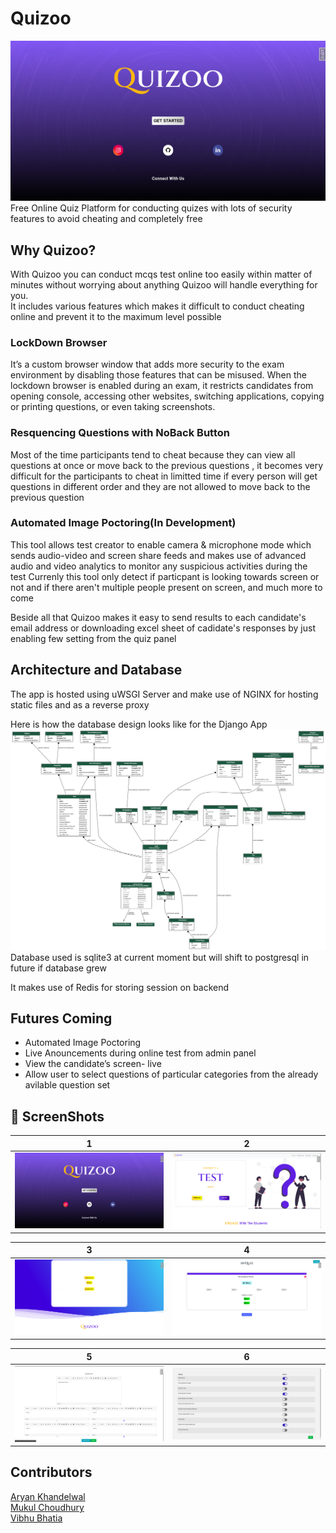 # Quizoo
 

<img src="ReadmeAssets/7.png">
</img>     
Free Online Quiz Platform for conducting quizes with lots of security features to avoid cheating and completely free    
    


## Why Quizoo?
With Quizoo you can conduct mcqs test online too easily within matter of minutes without worrying about anything Quizoo will handle everything for you.     
It includes various features which makes it difficult to conduct cheating online and prevent it to the maximum level possible  
### LockDown Browser
It’s a custom browser window that adds more security to the exam environment by disabling those features that can be misused. When the lockdown browser is enabled during an exam, it restricts candidates from opening console, accessing other websites, switching applications, copying or printing questions, or even taking screenshots.     
### Resquencing Questions with NoBack Button
Most of the time participants tend to cheat because they can view all questions at once or move back to the previous questions , it becomes very difficult for the participants to cheat in limitted time if every person will get questions in different order and they are not allowed to move back to the previous question     
### Automated Image Poctoring(In Development)
This tool allows test creator to enable camera & microphone mode which sends audio-video and screen share feeds and makes use of advanced audio and video analytics to monitor any suspicious activities during the test
Currenly this tool only detect if particpant is looking towards screen or not and if there aren't multiple people present on screen, and much more to come

Beside all that Quizoo makes it easy to send results to each candidate's email address or downloading excel sheet of cadidate's responses  by just enabling few setting from the quiz panel  

## Architecture and Database
The app is hosted using uWSGI Server and make use of NGINX for hosting static files and as a reverse proxy      
        
Here is how the database design looks like for the Django App
<img src="ReadmeAssets/model.png">
</img>    
Database used is sqlite3 at current moment but will shift to postgresql in future  if database grew 

It makes use of Redis for storing session on backend

##  Futures Coming
* Automated Image Poctoring 
* Live Anouncements during online test from admin panel
* View the candidate’s screen- live
* Allow user to select questions of particular categories from the already avilable question set

## :camera_flash: ScreenShots   
| 1 | 2|
|------|-------|
|<img src="ReadmeAssets/7.png" width="400"/>|<img src="ReadmeAssets/8.png" width="400"/>|


| 3 | 4|
|------|-------|
|<img src="ReadmeAssets/9.png" width="400"/>|<img src="ReadmeAssets/10.png" width="400"/>|

| 5 | 6 |
|------|-------|
|<img src="ReadmeAssets/11.png" width="400"/>|<img src="ReadmeAssets/5.png" width="400"/>|

## Contributors
[Aryan Khandelwal](https://github.com/aryan29)    
[Mukul Choudhury](https://github.com/Mukul-9)    
[Vibhu Bhatia](https://github.com/vibhubhatia007)    







